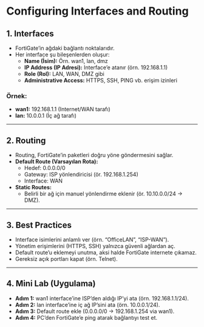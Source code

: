 # Configuring Interfaces and Routing

## 1. Interfaces
- FortiGate’in ağdaki bağlantı noktalarıdır.
- Her interface şu bileşenlerden oluşur:
    - **Name (İsim):** Örn. wan1, lan, dmz
    - **IP Address (IP Adresi):** Interface’e atanır (örn. 192.168.1.1)
    - **Role (Rol):** LAN, WAN, DMZ gibi
    - **Administrative Access:** HTTPS, SSH, PING vb. erişim izinleri

### Örnek:
- **wan1:** 192.168.1.1 (Internet/WAN tarafı)
- **lan:** 10.0.0.1 (İç ağ tarafı)

---

## 2. Routing
- Routing, FortiGate’in paketleri doğru yöne göndermesini sağlar.
- **Default Route (Varsayılan Rota):**
    - Hedef: 0.0.0.0/0
    - Gateway: ISP yönlendiricisi (ör. 192.168.1.254)
    - Interface: WAN
- **Static Routes:**
    - Belirli bir ağ için manuel yönlendirme eklenir (ör. 10.10.0.0/24 → DMZ).

---

## 3. Best Practices
- Interface isimlerini anlamlı ver (örn. “OfficeLAN”, “ISP-WAN”).
- Yönetim erişimlerini (HTTPS, SSH) yalnızca güvenli ağlardan aç.
- Default route’u eklemeyi unutma, aksi halde FortiGate internete çıkamaz.
- Gereksiz açık portları kapat (örn. Telnet).

---

## 4. Mini Lab (Uygulama)
- **Adım 1:** wan1 interface’ine ISP’den aldığı IP’yi ata (örn. 192.168.1.1/24).
- **Adım 2:** lan interface’ine iç ağ IP’sini ata (örn. 10.0.0.1/24).
- **Adım 3:** Default route ekle (0.0.0.0/0 → 192.168.1.254 via wan1).
- **Adım 4:** PC’den FortiGate’e ping atarak bağlantıyı test et.
